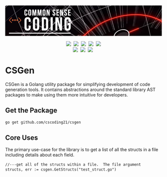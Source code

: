 
<p align="center"><img src="https://github.com/cscoding21/cscoding/blob/main/assets/csc-banner.png?raw=true" width=728></p>

<p align="center">
    <a href="https://github.com/cscoding21/csgen"><img src="https://img.shields.io/badge/built_with-Go-29BEB0.svg?style=flat-square"></a>&nbsp;
    <a href="https://goreportcard.com/report/github.com/cscoding21/csgen"><img src="https://goreportcard.com/badge/github.com/cscoding21/csgen?style=flat-square"></a>&nbsp;
 <a href="https://pkg.go.dev/mod/github.com/cscoding21/csgen"><img src="https://pkg.go.dev/badge/mod/github.com/cscoding21/csgen"></a>&nbsp;
    <a href="https://github.com/cscoding21/csgen/" alt="Stars">
        <img src="https://img.shields.io/github/stars/cscoding21/csgen?color=0052FF&labelColor=090422" /></a>&nbsp;
    <a href="https://github.com/cscoding21/csgen/pulse" alt="Activity">
        <img src="https://img.shields.io/github/commit-activity/m/cscoding21/csgen?color=0052FF&labelColor=090422" /></a>
    <br />
    <a href="https://discord.gg/BjV88Bys" alt="Discord">
        <img src="https://img.shields.io/discord/1196192809120710779" /></a>&nbsp;
    <a href="https://www.youtube.com/@CommonSenseCoding-ge5dn" alt="YouTube">
        <img src="https://img.shields.io/badge/youtube-watch_videos-red.svg?color=0052FF&labelColor=090422&logo=youtube" /></a>&nbsp;
    <a href="https://twitter.com/cscoding21" alt="YouTube">
        <img src="https://img.shields.io/twitter/follow/cscoding21" /></a>&nbsp;
</p>


# CSGen
CSGen is a Golang utility package for simplifying development of code generation tools.  It contains abstractions around the standard library AST packages to make using them more intuitive for developers.

## Get the Package
    go get github.com/cscoding21/csgen

## Core Uses
The primary use-case for the library is to get a list of all the structs in a file including details about each field.

    //---get all of the structs within a file.  The file argument
    structs, err := csgen.GetStructs("test_struct.go")